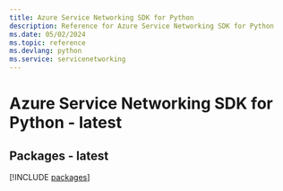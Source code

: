 ```yaml
---
title: Azure Service Networking SDK for Python
description: Reference for Azure Service Networking SDK for Python
ms.date: 05/02/2024
ms.topic: reference
ms.devlang: python
ms.service: servicenetworking
---
```

# Azure Service Networking SDK for Python - latest
## Packages - latest
[!INCLUDE [packages](service-networking-index.md)]